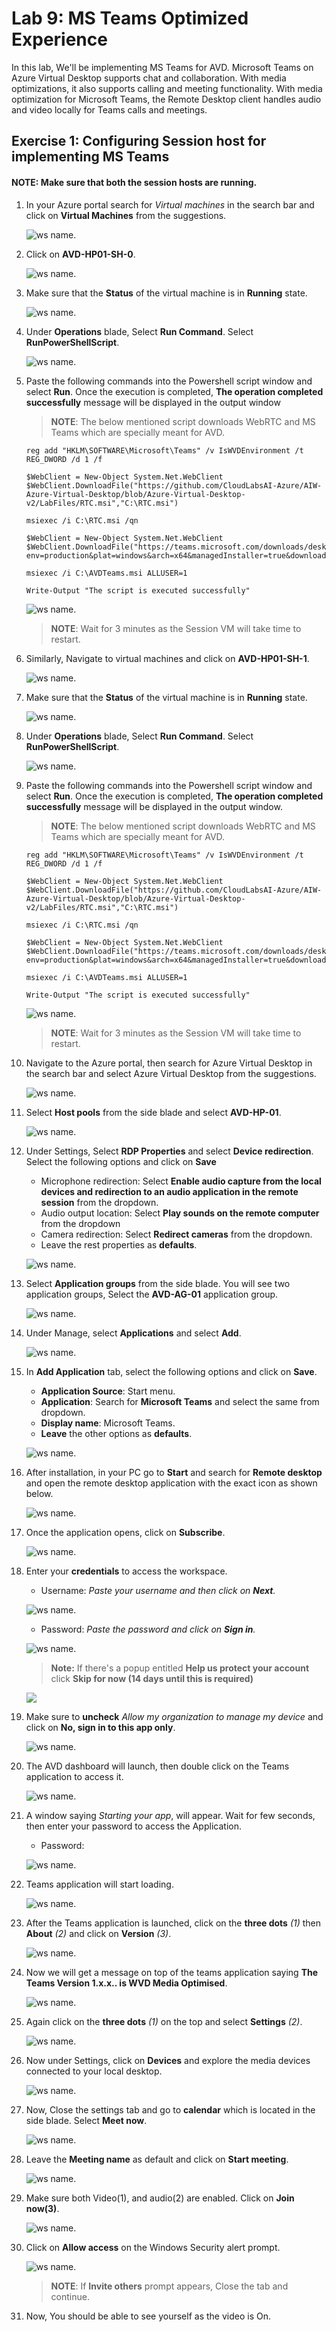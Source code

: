 # Lab 9: MS Teams Optimized Experience

In this lab, We'll be implementing MS Teams for AVD. Microsoft Teams on Azure Virtual Desktop supports chat and collaboration. With media optimizations, it also supports calling and meeting functionality. With media optimization for Microsoft Teams, the Remote Desktop client handles audio and video locally for Teams calls and meetings.

## Exercise 1: Configuring Session host for implementing MS Teams

#### NOTE: Make sure that both the session hosts are running.
   
1. In your Azure portal search for *Virtual machines* in the search bar and click on **Virtual Machines** from the suggestions.

   ![ws name.](media/up11.png)
      
1. Click on **AVD-HP01-SH-0**.

   ![ws name.](media/fs4.png)
   
1. Make sure that the **Status** of the virtual machine is in **Running** state.

   ![ws name.](media/2avd79.png)
 
1. Under **Operations** blade, Select **Run Command**. Select **RunPowerShellScript**.

   ![ws name.](media/teams18.png)
   
1. Paste the following commands into the Powershell script window and select **Run**. Once the execution is completed, **The operation completed successfully** message will be displayed in the output window

   >**NOTE**: The below mentioned script downloads WebRTC and MS Teams which are specially meant for AVD.

   ```
   reg add "HKLM\SOFTWARE\Microsoft\Teams" /v IsWVDEnvironment /t REG_DWORD /d 1 /f

   $WebClient = New-Object System.Net.WebClient
   $WebClient.DownloadFile("https://github.com/CloudLabsAI-Azure/AIW-Azure-Virtual-Desktop/blob/Azure-Virtual-Desktop-v2/LabFiles/RTC.msi","C:\RTC.msi")

   msiexec /i C:\RTC.msi /qn

   $WebClient = New-Object System.Net.WebClient
   $WebClient.DownloadFile("https://teams.microsoft.com/downloads/desktopurl?env=production&plat=windows&arch=x64&managedInstaller=true&download=true","C:\AVDTeams.msi")

   msiexec /i C:\AVDTeams.msi ALLUSER=1

   Write-Output "The script is executed successfully"
   
   ```

   ![ws name.](media/2avd56.png)

   >**NOTE**: Wait for 3 minutes as the Session VM will take time to restart.

1. Similarly, Navigate to virtual machines and click on **AVD-HP01-SH-1**.

    ![ws name.](media/fs8.png)
    
1. Make sure that the **Status** of the virtual machine is in **Running** state.

   ![ws name.](media/2avd80.png)    

1. Under **Operations** blade, Select **Run Command**. Select **RunPowerShellScript**.

   ![ws name.](media/teams18.png)
   
1. Paste the following commands into the Powershell script window and select **Run**. Once the execution is completed, **The operation completed successfully** message will be displayed in the output window.

   >**NOTE**: The below mentioned script downloads WebRTC and MS Teams which are specially meant for AVD.
   
   ```
   reg add "HKLM\SOFTWARE\Microsoft\Teams" /v IsWVDEnvironment /t REG_DWORD /d 1 /f

   $WebClient = New-Object System.Net.WebClient
   $WebClient.DownloadFile("https://github.com/CloudLabsAI-Azure/AIW-Azure-Virtual-Desktop/blob/Azure-Virtual-Desktop-v2/LabFiles/RTC.msi","C:\RTC.msi")

   msiexec /i C:\RTC.msi /qn

   $WebClient = New-Object System.Net.WebClient
   $WebClient.DownloadFile("https://teams.microsoft.com/downloads/desktopurl?env=production&plat=windows&arch=x64&managedInstaller=true&download=true","C:\AVDTeams.msi")

   msiexec /i C:\AVDTeams.msi ALLUSER=1

   Write-Output "The script is executed successfully"
   
   ```

   ![ws name.](media/2avd56.png)

   >**NOTE**: Wait for 3 minutes as the Session VM will take time to restart.

1. Navigate to the Azure portal, then search for Azure Virtual Desktop in the search bar and select Azure Virtual Desktop from the suggestions.

   ![ws name.](media/w1.png)
   
1. Select **Host pools** from the side blade and select **AVD-HP-01**.

   ![ws name.](media/teams7.png)
   
1. Under Settings, Select **RDP Properties** and select **Device redirection**. Select the following options and click on **Save**
   
   - Microphone redirection: Select **Enable audio capture from the local devices and redirection to an audio application in the remote session** from the dropdown.
   - Audio output location: Select **Play sounds on the remote computer** from the dropdown
   - Camera redirection: Select **Redirect cameras** from the dropdown.
   - Leave the rest properties as **defaults**.

   ![ws name.](media/2avd48.png)
   
1. Select **Application groups** from the side blade. You will see two application groups, Select the **AVD-AG-01** application group.

   ![ws name.](media/teams6.png)
   
1. Under Manage, select **Applications** and select **Add**.

   ![ws name.](media/teams9.png)
   
1. In **Add Application** tab, select the following options and click on **Save**.
   
   - **Application Source**: Start menu.
   - **Application**: Search for **Microsoft Teams** and select the same from dropdown.
   - **Display name**: Microsoft Teams.
   - **Leave** the other options as **defaults**.
   
   ![ws name.](media/2avd49.png)

1. After installation, in your PC go to **Start** and search for **Remote desktop** and open the remote desktop application with the exact icon as shown below.

   ![ws name.](media/137.png)
   
1. Once the application opens, click on **Subscribe**.

   ![ws name.](media/a49.png)
  
1. Enter your **credentials** to access the workspace.

   - Username: *Paste your username* **<inject key="AzureAdUserEmail" />** *and then click on **Next**.*
   
   ![ws name.](media/95.png)

   - Password: *Paste the password* **<inject key="AzureAdUserPassword" />** *and click on **Sign in**.*

   ![ws name.](media/96.png)
   
   >**Note:** If there's a popup entitled **Help us protect your account** click **Skip for now (14 days until this is required)**

   ![](media/skipfornow.png)

1. Make sure to **uncheck** *Allow my organization to manage my device* and click on **No, sign in to this app only**.

   ![ws name.](media/ex4t1s9.png)
  
1. The AVD dashboard will launch, then double click on the Teams application to access it.

   ![ws name.](media/teams12.png)
   
1. A window saying *Starting your app*, will appear. Wait for few seconds, then enter your password to access the Application.

    - Password: **<inject key="AzureAdUserPassword" />**
   
    ![ws name.](media/ch14.png)
    
1. Teams application will start loading.

   ![ws name.](media/avdv214.png)
   
1. After the Teams application is launched, click on the **three dots** *(1)* then **About** *(2)* and click on **Version** *(3)*.

   ![ws name.](media/avdv215.png)

1. Now we will get a message on top of the teams application saying **The Teams Version 1.x.x.. is WVD Media Optimised**.

   ![ws name.](media/avdv216.png)
   
1. Again click on the **three dots** *(1)* on the top and select **Settings** *(2)*.

   ![ws name.](media/avdv217.png)
   
1. Now under Settings, click on **Devices** and explore the media devices connected to your local desktop.

   ![ws name.](media/avdv218.png)
   
1. Now, Close the settings tab and go to **calendar** which is located in the side blade. Select **Meet now**.

   ![ws name.](media/teams13.png)
   
1. Leave the **Meeting name** as default and click on **Start meeting**.

   ![ws name.](media/teams14.png)
   
1. Make sure both Video(1), and audio(2) are enabled. Click on **Join now(3)**.

   ![ws name.](media/teams15.png)
   
1. Click on **Allow access** on the Windows Security alert prompt.

   ![ws name.](media/teams16.png)
   
   >**NOTE**: If **Invite others** prompt appears, Close the tab and continue.
  
1. Now, You should be able to see yourself as the video is On.
